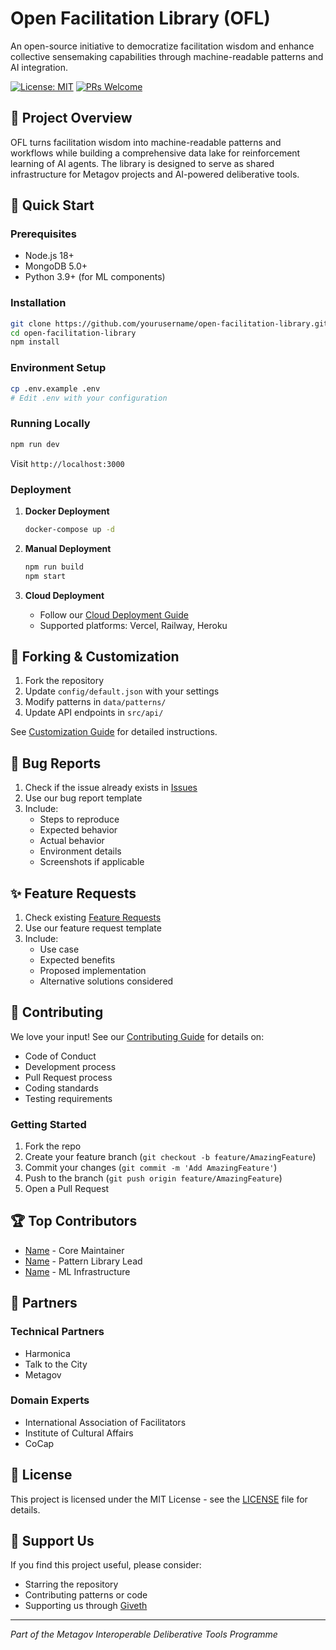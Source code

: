 # Open Facilitation Library (OFL)

An open-source initiative to democratize facilitation wisdom and enhance collective sensemaking capabilities through machine-readable patterns and AI integration.

[![License: MIT](https://img.shields.io/badge/License-MIT-yellow.svg)](https://opensource.org/licenses/MIT)
[![PRs Welcome](https://img.shields.io/badge/PRs-welcome-brightgreen.svg)](http://makeapullrequest.com)

## 🎯 Project Overview

OFL turns facilitation wisdom into machine-readable patterns and workflows while building a comprehensive data lake for reinforcement learning of AI agents. The library is designed to serve as shared infrastructure for Metagov projects and AI-powered deliberative tools.

## 🚀 Quick Start

### Prerequisites

- Node.js 18+
- MongoDB 5.0+
- Python 3.9+ (for ML components)

### Installation

```bash
git clone https://github.com/yourusername/open-facilitation-library.git
cd open-facilitation-library
npm install
```

### Environment Setup

```bash
cp .env.example .env
# Edit .env with your configuration
```

### Running Locally

```bash
npm run dev
```

Visit `http://localhost:3000`

### Deployment

1. **Docker Deployment**
   ```bash
   docker-compose up -d
   ```

2. **Manual Deployment**
   ```bash
   npm run build
   npm start
   ```

3. **Cloud Deployment**
   - Follow our [Cloud Deployment Guide](docs/deployment.md)
   - Supported platforms: Vercel, Railway, Heroku

## 🔧 Forking & Customization

1. Fork the repository
2. Update `config/default.json` with your settings
3. Modify patterns in `data/patterns/`
4. Update API endpoints in `src/api/`

See [Customization Guide](docs/customization.md) for detailed instructions.

## 🐛 Bug Reports

1. Check if the issue already exists in [Issues](https://github.com/yourusername/open-facilitation-library/issues)
2. Use our bug report template
3. Include:
   - Steps to reproduce
   - Expected behavior
   - Actual behavior
   - Environment details
   - Screenshots if applicable

## ✨ Feature Requests

1. Check existing [Feature Requests](https://github.com/yourusername/open-facilitation-library/labels/enhancement)
2. Use our feature request template
3. Include:
   - Use case
   - Expected benefits
   - Proposed implementation
   - Alternative solutions considered

## 👥 Contributing

We love your input! See our [Contributing Guide](CONTRIBUTING.md) for details on:

- Code of Conduct
- Development process
- Pull Request process
- Coding standards
- Testing requirements

### Getting Started

1. Fork the repo
2. Create your feature branch (`git checkout -b feature/AmazingFeature`)
3. Commit your changes (`git commit -m 'Add AmazingFeature'`)
4. Push to the branch (`git push origin feature/AmazingFeature`)
5. Open a Pull Request

## 🏆 Top Contributors

- [Name](https://github.com/username) - Core Maintainer
- [Name](https://github.com/username) - Pattern Library Lead
- [Name](https://github.com/username) - ML Infrastructure

## 🤝 Partners

### Technical Partners
- Harmonica
- Talk to the City
- Metagov

### Domain Experts
- International Association of Facilitators
- Institute of Cultural Affairs
- CoCap

## 📜 License

This project is licensed under the MIT License - see the [LICENSE](LICENSE) file for details.

## 🌟 Support Us

If you find this project useful, please consider:
- Starring the repository
- Contributing patterns or code
- Supporting us through [Giveth](https://giveth.io/project/open-facilitation-library)

---

*Part of the Metagov Interoperable Deliberative Tools Programme*
